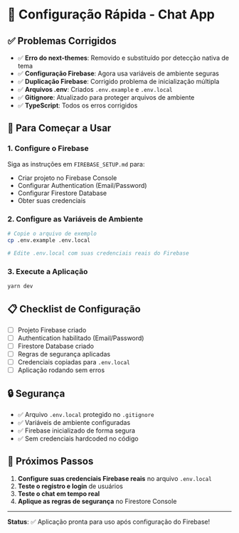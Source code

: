 # 🚀 Configuração Rápida - Chat App

## ✅ Problemas Corrigidos

- ✅ **Erro do next-themes**: Removido e substituído por detecção nativa de tema
- ✅ **Configuração Firebase**: Agora usa variáveis de ambiente seguras
- ✅ **Duplicação Firebase**: Corrigido problema de inicialização múltipla
- ✅ **Arquivos .env**: Criados `.env.example` e `.env.local`
- ✅ **Gitignore**: Atualizado para proteger arquivos de ambiente
- ✅ **TypeScript**: Todos os erros corrigidos

## 🔧 Para Começar a Usar

### 1. Configure o Firebase
Siga as instruções em `FIREBASE_SETUP.md` para:
- Criar projeto no Firebase Console
- Configurar Authentication (Email/Password)
- Configurar Firestore Database
- Obter suas credenciais

### 2. Configure as Variáveis de Ambiente
```bash
# Copie o arquivo de exemplo
cp .env.example .env.local

# Edite .env.local com suas credenciais reais do Firebase
```

### 3. Execute a Aplicação
```bash
yarn dev
```

## 📋 Checklist de Configuração

- [ ] Projeto Firebase criado
- [ ] Authentication habilitado (Email/Password)
- [ ] Firestore Database criado
- [ ] Regras de segurança aplicadas
- [ ] Credenciais copiadas para `.env.local`
- [ ] Aplicação rodando sem erros

## 🔒 Segurança

- ✅ Arquivo `.env.local` protegido no `.gitignore`
- ✅ Variáveis de ambiente configuradas
- ✅ Firebase inicializado de forma segura
- ✅ Sem credenciais hardcoded no código

## 🎯 Próximos Passos

1. **Configure suas credenciais Firebase reais** no arquivo `.env.local`
2. **Teste o registro e login** de usuários
3. **Teste o chat em tempo real**
4. **Aplique as regras de segurança** no Firestore Console

---

**Status**: ✅ Aplicação pronta para uso após configuração do Firebase!
